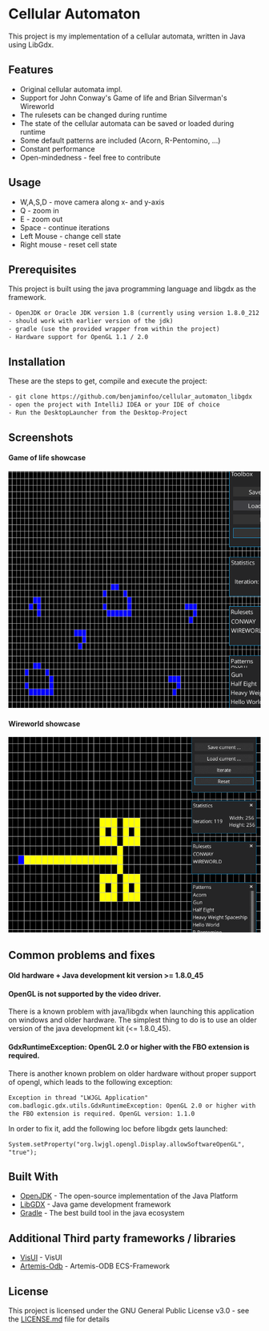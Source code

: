 # Cellular Automaton
This project is my implementation of a cellular automata, written in Java using LibGdx.

## Features
* Original cellular automata impl.
* Support for John Conway's Game of life and Brian Silverman's Wireworld
* The rulesets can be changed during runtime
* The state of the cellular automata can be saved or loaded during runtime
* Some default patterns are included (Acorn, R-Pentomino, ...)
* Constant performance
* Open-mindedness - feel free to contribute


## Usage
* W,A,S,D - move camera along x- and y-axis
* Q - zoom in
* E - zoom out
* Space - continue iterations
* Left Mouse - change cell state
* Right mouse - reset cell state

## Prerequisites
This project is built using the java programming language and libgdx as the framework.
```
- OpenJDK or Oracle JDK version 1.8 (currently using version 1.8.0_212 - should work with earlier version of the jdk)
- gradle (use the provided wrapper from within the project)
- Hardware support for OpenGL 1.1 / 2.0
```

## Installation
These are the steps to get, compile and execute the project:
```
- git clone https://github.com/benjaminfoo/cellular_automaton_libgdx
- open the project with IntelliJ IDEA or your IDE of choice
- Run the DesktopLauncher from the Desktop-Project
```

## Screenshots

#### Game of life showcase
![](docs/conway_1.gif)

#### Wireworld showcase
![](docs/wireworld_1.gif)

## Common problems and fixes
#### Old hardware + Java development kit version >= 1.8.0_45
#### OpenGL is not supported by the video driver.
There is a known problem with java/libgdx when launching this application on windows and older hardware.
The simplest thing to do is to use an older version of the java development kit (<= 1.8.0_45).  

#### GdxRuntimeException: OpenGL 2.0 or higher with the FBO extension is required.
There is another known problem on older hardware without proper support of opengl, which leads to the following exception:
```
Exception in thread "LWJGL Application" com.badlogic.gdx.utils.GdxRuntimeException: OpenGL 2.0 or higher with the FBO extension is required. OpenGL version: 1.1.0
```

In order to fix it, add the following loc before libgdx gets launched:
```
System.setProperty("org.lwjgl.opengl.Display.allowSoftwareOpenGL", "true");
```

## Built With
* [OpenJDK](https://openjdk.java.net/) - The open-source implementation of the Java Platform
* [LibGDX](https://libgdx.badlogicgames.com/) - Java game development framework
* [Gradle](https://gradle.org/) - The best build tool in the java ecosystem 

## Additional Third party frameworks / libraries
* [VisUI](https://github.com/kotcrab/vis-ui/wiki/visui) - VisUI
* [Artemis-Odb](https://github.com/junkdog/artemis-odb) - Artemis-ODB ECS-Framework

## License
This project is licensed under the GNU General Public License v3.0 - see the [LICENSE.md](LICENSE.md) file for details
